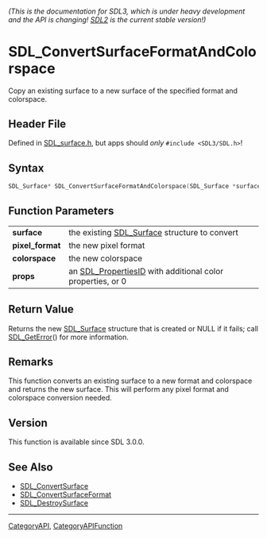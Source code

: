 ###### (This is the documentation for SDL3, which is under heavy development and the API is changing! [SDL2](https://wiki.libsdl.org/SDL2/) is the current stable version!)
# SDL_ConvertSurfaceFormatAndColorspace

Copy an existing surface to a new surface of the specified format and colorspace.

## Header File

Defined in [SDL_surface.h](https://github.com/libsdl-org/SDL/blob/main/include/SDL3/SDL_surface.h), but apps should _only_ `#include <SDL3/SDL.h>`!

## Syntax

```c
SDL_Surface* SDL_ConvertSurfaceFormatAndColorspace(SDL_Surface *surface, SDL_PixelFormatEnum pixel_format, SDL_Colorspace colorspace, SDL_PropertiesID props);

```

## Function Parameters

|                      |                                                                                |
| -------------------- | ------------------------------------------------------------------------------ |
| **surface**          | the existing [SDL_Surface](SDL_Surface) structure to convert                   |
| **pixel_format**     | the new pixel format                                                           |
| **colorspace**       | the new colorspace                                                             |
| **props**            | an [SDL_PropertiesID](SDL_PropertiesID) with additional color properties, or 0 |

## Return Value

Returns the new [SDL_Surface](SDL_Surface) structure that is created or
NULL if it fails; call [SDL_GetError](SDL_GetError)() for more information.

## Remarks

This function converts an existing surface to a new format and colorspace
and returns the new surface. This will perform any pixel format and
colorspace conversion needed.

## Version

This function is available since SDL 3.0.0.

## See Also

* [SDL_ConvertSurface](SDL_ConvertSurface)
* [SDL_ConvertSurfaceFormat](SDL_ConvertSurfaceFormat)
* [SDL_DestroySurface](SDL_DestroySurface)

----
[CategoryAPI](CategoryAPI), [CategoryAPIFunction](CategoryAPIFunction)

